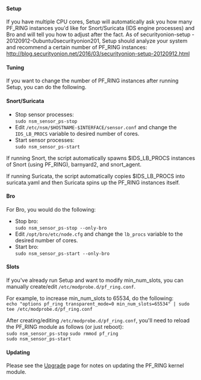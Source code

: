 #### Setup ####

If you have multiple CPU cores, Setup will automatically ask you how many PF\_RING instances you'd like for Snort/Suricata (IDS engine processes) and Bro and will tell you how to adjust after the fact.  As of securityonion-setup - 20120912-0ubuntu0securityonion201, Setup should analyze your system and recommend a certain number of PF_RING instances:  
http://blog.securityonion.net/2016/03/securityonion-setup-20120912.html

#### Tuning

If you want to change the number of PF\_RING instances after running Setup, you can do the following.

#### Snort/Suricata

  * Stop sensor processes:<br>
`sudo nsm_sensor_ps-stop`
  * Edit `/etc/nsm/$HOSTNAME-$INTERFACE/sensor.conf` and change the `IDS_LB_PROCS` variable to desired number of cores.
  * Start sensor processes:<br>
`sudo nsm_sensor_ps-start`

If running Snort, the script automatically spawns $IDS\_LB\_PROCS instances of Snort (using PF\_RING), barnyard2, and snort\_agent.

If running Suricata, the script automatically copies $IDS_LB_PROCS into suricata.yaml and then Suricata spins up the PF_RING instances itself.

#### Bro
For Bro, you would do the following:<br>
* Stop bro:<br>
`sudo nsm_sensor_ps-stop --only-bro`
* Edit <code>/opt/bro/etc/node.cfg</code> and change the <code>lb_procs</code> variable to the desired number of cores.<br>
* Start bro:<br>
`sudo nsm_sensor_ps-start --only-bro`

#### Slots
If you've already run Setup and want to modify min_num_slots, you can manually create/edit <code>/etc/modprobe.d/pf_ring.conf</code>.  

For example, to increase min_num_slots to 65534, do the following:<br>
`echo "options pf_ring transparent_mode=0 min_num_slots=65534" | sudo tee /etc/modprobe.d/pf_ring.conf`

After creating/editing `/etc/modprobe.d/pf_ring.conf`, you'll need to reload the PF_RING module as follows (or just reboot):<br>
`sudo nsm_sensor_ps-stop`
`sudo rmmod pf_ring`<br>
`sudo nsm_sensor_ps-start`

#### Updating
Please see the [Upgrade](Upgrade) page for notes on updating the PF_RING kernel module.
